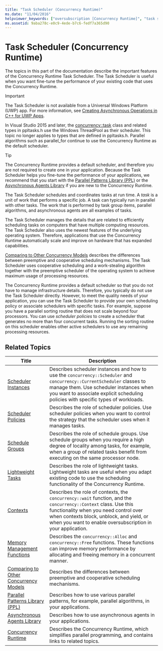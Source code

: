 ```yaml
---
title: "Task Scheduler (Concurrency Runtime)"
ms.date: "11/04/2016"
helpviewer_keywords: ["oversubscription [Concurrency Runtime]", "task scheduler [Concurrency Runtime], oversubscription", "schedule groups [Concurrency Runtime]", "task scheduler [Concurrency Runtime], lightweight tasks", "task scheduler [Concurrency Runtime]", "lightweight tasks [Concurrency Runtime]", "task scheduler [Concurrency Runtime], scheduler policies", "task scheduler [Concurrency Runtime], schedule groups", "wait function [Concurrency Runtime]", "task scheduler [Concurrency Runtime], scheduler instances", "scheduler instances [Concurrency Runtime]", "scheduler policies [Concurrency Runtime]", "task scheduler [Concurrency Runtime], wait function"]
ms.assetid: 9aba278c-e0c9-4ede-b7c6-fedf7a365d90
---
```

# Task Scheduler (Concurrency Runtime)

The topics in this part of the documentation describe the important features of the Concurrency Runtime Task Scheduler. The Task Scheduler is useful when you want fine-tune the performance of your existing code that uses the Concurrency Runtime.

> [!IMPORTANT]
> The Task Scheduler is not available from a Universal Windows Platform (UWP) app. For more information, see [Creating Asynchronous Operations in C++ for UWP Apps](../../parallel/concrt/creating-asynchronous-operations-in-cpp-for-windows-store-apps.md).
>
> In Visual Studio 2015 and later, the [concurrency::task](../../parallel/concrt/reference/task-class.md) class and related types in ppltasks.h use the Windows ThreadPool as their scheduler. This topic no longer applies to types that are defined in ppltasks.h. Parallel algorithms such as parallel_for continue to use the Concurrency Runtime as the default scheduler.

> [!TIP]
> The Concurrency Runtime provides a default scheduler, and therefore you are not required to create one in your application. Because the Task Scheduler helps you fine-tune the performance of your applications, we recommend that you start with the [Parallel Patterns Library (PPL)](../../parallel/concrt/parallel-patterns-library-ppl.md) or the [Asynchronous Agents Library](../../parallel/concrt/asynchronous-agents-library.md) if you are new to the Concurrency Runtime.

The Task Scheduler schedules and coordinates tasks at run time. A *task* is a unit of work that performs a specific job. A task can typically run in parallel with other tasks. The work that is performed by task group items, parallel algorithms, and asynchronous agents are all examples of tasks.

The Task Scheduler manages the details that are related to efficiently scheduling tasks on computers that have multiple computing resources. The Task Scheduler also uses the newest features of the underlying operating system. Therefore, applications that use the Concurrency Runtime automatically scale and improve on hardware that has expanded capabilities.

[Comparing to Other Concurrency Models](../../parallel/concrt/comparing-the-concurrency-runtime-to-other-concurrency-models.md) describes the differences between preemptive and cooperative scheduling mechanisms. The Task Scheduler uses cooperative scheduling and a work-stealing algorithm together with the preemptive scheduler of the operating system to achieve maximum usage of processing resources.

The Concurrency Runtime provides a default scheduler so that you do not have to manage infrastructure details. Therefore, you typically do not use the Task Scheduler directly. However, to meet the quality needs of your application, you can use the Task Scheduler to provide your own scheduling policy or associate schedulers with specific tasks. For example, suppose you have a parallel sorting routine that does not scale beyond four processors. You can use *scheduler policies* to create a scheduler that generates no more than four concurrent tasks. Running the sorting routine on this scheduler enables other active schedulers to use any remaining processing resources.

## Related Topics

|Title|Description|
|-----------|-----------------|
|[Scheduler Instances](../../parallel/concrt/scheduler-instances.md)|Describes scheduler instances and how to use the `concurrency::Scheduler` and `concurrency::CurrentScheduler` classes to manage them. Use scheduler instances when you want to associate explicit scheduling policies with specific types of workloads.|
|[Scheduler Policies](../../parallel/concrt/scheduler-policies.md)|Describes the role of scheduler policies. Use scheduler policies when you want to control the strategy that the scheduler uses when it manages tasks.|
|[Schedule Groups](../../parallel/concrt/schedule-groups.md)|Describes the role of schedule groups. Use schedule groups when you require a high degree of locality among tasks, for example, when a group of related tasks benefit from executing on the same processor node.|
|[Lightweight Tasks](../../parallel/concrt/lightweight-tasks.md)|Describes the role of lightweight tasks. Lightweight tasks are useful when you adapt existing code to use the scheduling functionality of the Concurrency Runtime.|
|[Contexts](../../parallel/concrt/contexts.md)|Describes the role of contexts, the `concurrency::wait` function, and the `concurrency::Context` class. Use this functionality when you need control over when contexts block, unblock, and yield, or when you want to enable oversubscription in your application.|
|[Memory Management Functions](../../parallel/concrt/memory-management-functions.md)|Describes the `concurrency::Alloc` and `concurrency::Free` functions. These functions can improve memory performance by allocating and freeing memory in a concurrent manner.|
|[Comparing to Other Concurrency Models](../../parallel/concrt/comparing-the-concurrency-runtime-to-other-concurrency-models.md)|Describes the differences between preemptive and cooperative scheduling mechanisms.|
|[Parallel Patterns Library (PPL)](../../parallel/concrt/parallel-patterns-library-ppl.md)|Describes how to use various parallel patterns, for example, parallel algorithms, in your applications.|
|[Asynchronous Agents Library](../../parallel/concrt/asynchronous-agents-library.md)|Describes how to use asynchronous agents in your applications.|
|[Concurrency Runtime](../../parallel/concrt/concurrency-runtime.md)|Describes the Concurrency Runtime, which simplifies parallel programming, and contains links to related topics.|
